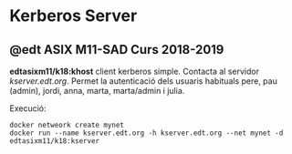 # Kerberos Server
## @edt ASIX M11-SAD Curs 2018-2019

**edtasixm11/k18:khost** client  kerberos simple. Contacta al 
  servidor *kserver.edt.org*. Permet la autenticació dels 
  usuaris habituals pere, pau (admin), jordi, anna, marta, 
  marta/admin i julia.

Execució:
```
docker netweork create mynet
docker run --name kserver.edt.org -h kserver.edt.org --net mynet -d edtasixm11/k18:kserver
```

